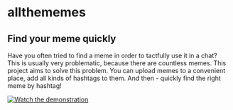 # allthememes

## Find your meme quickly

Have you often tried to find a meme in order to tactfully use it in a chat? This is usually very problematic, because there are countless memes.  This project aims to solve this problem. You can upload memes to a convenient place, add all kinds of hashtags to them. And then - quickly find the right meme by hashtag!

[![Watch the demonstration](https://img.youtube.com/vi/nTQUwghvy5Q/default.jpg)](https://youtu.be/nTQUwghvy5Q)
